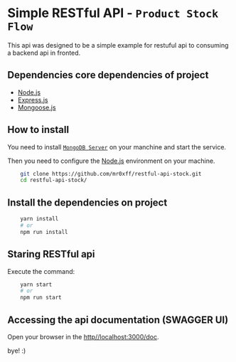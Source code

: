 # Simple RESTful API - `Product Stock Flow`

This api was designed to be a simple example for restuful api 
to consuming a backend api in fronted.

## Dependencies core dependencies of project
- [Node.js](https://nodejs.org/en)
- [Express.js](https://expressjs.com/)
- [Mongoose.js](https://mongoosejs.com/)

## How to install 
You need to install [`MongoDB Server`](https://www.mongodb.com/try/download/community) on your manchine and start the service.

Then you need to configure the [Node.js](https://nodejs.org) environment on your machine.

```bash
    git clone https://github.com/mr0xff/restful-api-stock.git
    cd restful-api-stock/
```
## Install the dependencies on project

```powershell
    yarn install
    # or 
    npm run install
```

## Staring RESTful api

Execute the command:
```bash
    yarn start
    # or 
    npm run start
```

## Accessing the api documentation (SWAGGER UI)

Open your browser in the [http//localhost:3000/doc](http//localhost:3000/doc).


bye! :)

